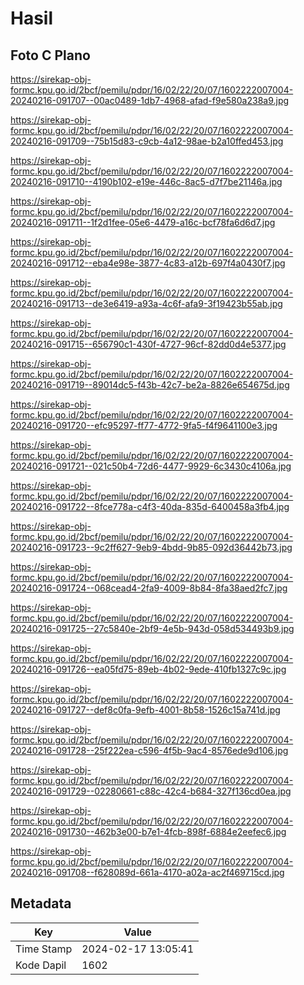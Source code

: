 # Hasil

## Foto C Plano

https://sirekap-obj-formc.kpu.go.id/2bcf/pemilu/pdpr/16/02/22/20/07/1602222007004-20240216-091707--00ac0489-1db7-4968-afad-f9e580a238a9.jpg

https://sirekap-obj-formc.kpu.go.id/2bcf/pemilu/pdpr/16/02/22/20/07/1602222007004-20240216-091709--75b15d83-c9cb-4a12-98ae-b2a10ffed453.jpg

https://sirekap-obj-formc.kpu.go.id/2bcf/pemilu/pdpr/16/02/22/20/07/1602222007004-20240216-091710--4190b102-e19e-446c-8ac5-d7f7be21146a.jpg

https://sirekap-obj-formc.kpu.go.id/2bcf/pemilu/pdpr/16/02/22/20/07/1602222007004-20240216-091711--1f2d1fee-05e6-4479-a16c-bcf78fa6d6d7.jpg

https://sirekap-obj-formc.kpu.go.id/2bcf/pemilu/pdpr/16/02/22/20/07/1602222007004-20240216-091712--eba4e98e-3877-4c83-a12b-697f4a0430f7.jpg

https://sirekap-obj-formc.kpu.go.id/2bcf/pemilu/pdpr/16/02/22/20/07/1602222007004-20240216-091713--de3e6419-a93a-4c6f-afa9-3f19423b55ab.jpg

https://sirekap-obj-formc.kpu.go.id/2bcf/pemilu/pdpr/16/02/22/20/07/1602222007004-20240216-091715--656790c1-430f-4727-96cf-82dd0d4e5377.jpg

https://sirekap-obj-formc.kpu.go.id/2bcf/pemilu/pdpr/16/02/22/20/07/1602222007004-20240216-091719--89014dc5-f43b-42c7-be2a-8826e654675d.jpg

https://sirekap-obj-formc.kpu.go.id/2bcf/pemilu/pdpr/16/02/22/20/07/1602222007004-20240216-091720--efc95297-ff77-4772-9fa5-f4f9641100e3.jpg

https://sirekap-obj-formc.kpu.go.id/2bcf/pemilu/pdpr/16/02/22/20/07/1602222007004-20240216-091721--021c50b4-72d6-4477-9929-6c3430c4106a.jpg

https://sirekap-obj-formc.kpu.go.id/2bcf/pemilu/pdpr/16/02/22/20/07/1602222007004-20240216-091722--8fce778a-c4f3-40da-835d-6400458a3fb4.jpg

https://sirekap-obj-formc.kpu.go.id/2bcf/pemilu/pdpr/16/02/22/20/07/1602222007004-20240216-091723--9c2ff627-9eb9-4bdd-9b85-092d36442b73.jpg

https://sirekap-obj-formc.kpu.go.id/2bcf/pemilu/pdpr/16/02/22/20/07/1602222007004-20240216-091724--068cead4-2fa9-4009-8b84-8fa38aed2fc7.jpg

https://sirekap-obj-formc.kpu.go.id/2bcf/pemilu/pdpr/16/02/22/20/07/1602222007004-20240216-091725--27c5840e-2bf9-4e5b-943d-058d534493b9.jpg

https://sirekap-obj-formc.kpu.go.id/2bcf/pemilu/pdpr/16/02/22/20/07/1602222007004-20240216-091726--ea05fd75-89eb-4b02-9ede-410fb1327c9c.jpg

https://sirekap-obj-formc.kpu.go.id/2bcf/pemilu/pdpr/16/02/22/20/07/1602222007004-20240216-091727--def8c0fa-9efb-4001-8b58-1526c15a741d.jpg

https://sirekap-obj-formc.kpu.go.id/2bcf/pemilu/pdpr/16/02/22/20/07/1602222007004-20240216-091728--25f222ea-c596-4f5b-9ac4-8576ede9d106.jpg

https://sirekap-obj-formc.kpu.go.id/2bcf/pemilu/pdpr/16/02/22/20/07/1602222007004-20240216-091729--02280661-c88c-42c4-b684-327f136cd0ea.jpg

https://sirekap-obj-formc.kpu.go.id/2bcf/pemilu/pdpr/16/02/22/20/07/1602222007004-20240216-091730--462b3e00-b7e1-4fcb-898f-6884e2eefec6.jpg

https://sirekap-obj-formc.kpu.go.id/2bcf/pemilu/pdpr/16/02/22/20/07/1602222007004-20240216-091708--f628089d-661a-4170-a02a-ac2f469715cd.jpg


## Metadata

| Key        | Value               |
| ---------- | ------------------- |
| Time Stamp | 2024-02-17 13:05:41 |
| Kode Dapil | 1602                |



